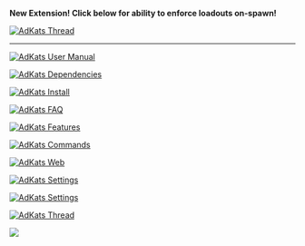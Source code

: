 <p> 
    <b>New Extension! Click below for ability to enforce loadouts on-spawn!</b> 
</p>
<p>
    <a href="https://myrcon.net/topic/451-on-spawn-loadout-enforcer-for-infantryvehicles-adkatslrt/" name=thread>
        <img src="https://raw.githubusercontent.com/AdKats/AdKats/master/images/AdKats_Docs_Loadout.jpg" alt="AdKats Thread">
    </a>
</p>
<HR>
<p> 
    <a href="https://github.com/AdKats/AdKats#manual" target="_blank" name=manual>
        <img src="https://raw.githubusercontent.com/AdKats/AdKats/master/images/AdKats_Docs_UserManual.jpg" alt="AdKats User Manual">
    </a>
</p>
<p>
    <a href="https://github.com/AdKats/AdKats#dependencies" target="_blank" name=dependencies>
        <img src="https://raw.githubusercontent.com/AdKats/AdKats/master/images/AdKats_Docs_Dependencies.jpg" alt="AdKats Dependencies">
    </a>
</p>
<p>
    <a href="https://github.com/AdKats/AdKats#install" target="_blank" name=install>
        <img src="https://raw.githubusercontent.com/AdKats/AdKats/master/images/AdKats_Docs_Install.jpg" alt="AdKats Install">
    </a>
</p>
<p>
    <a href="https://github.com/AdKats/AdKats#faq" target="_blank" name=faq>
        <img src="https://raw.githubusercontent.com/AdKats/AdKats/master/images/AdKats_Docs_FAQ.jpg" alt="AdKats FAQ">
    </a>
</p>
<p>
    <a href="https://github.com/AdKats/AdKats#features" target="_blank" name=features>
        <img src="https://raw.githubusercontent.com/AdKats/AdKats/master/images/AdKats_Docs_Features.jpg" alt="AdKats Features">
    </a>
</p>
<p>
    <a href="https://github.com/AdKats/AdKats#commands" target="_blank" name=commands>
        <img src="https://raw.githubusercontent.com/AdKats/AdKats/master/images/AdKats_Docs_Commands.jpg" alt="AdKats Commands">
    </a>
</p>
<p>
    <a href="https://github.com/AdKats/AdKats#webrequests" target="_blank" name=webrequests>
        <img src="https://raw.githubusercontent.com/AdKats/AdKats/master/images/AdKats_Docs_Web.jpg" alt="AdKats Web">
    </a>
</p>
<p>
    <a href="https://github.com/AdKats/AdKats#settings" target="_blank" name=settings>
        <img src="https://raw.githubusercontent.com/AdKats/AdKats/master/images/AdKats_Docs_Settings.jpg" alt="AdKats Settings">
    </a>
</p>
<p>
    <a href="https://github.com/AdKats/AdKats#servercommands" target="_blank" name=settings>
        <img src="https://raw.githubusercontent.com/AdKats/AdKats/master/images/AdKats_Docs_Server.jpg" alt="AdKats Settings">
    </a>
</p>
<p>
    <a href="https://myrcon.net/topic/459-advanced-in-game-admin-and-ban-enforcer-adkats/" target="_blank" name=thread>
        <img src="https://raw.githubusercontent.com/AdKats/AdKats/master/images/AdKats_Docs_Thread.jpg" alt="AdKats Thread">
    </a>
</p>
<p>
    <a href="https://www.paypal.com/cgi-bin/webscr?cmd=_donations&business=danielgradinjan%40gmail%2ecom&lc=US&item_name=AdKats%20-%20Advanced%20In-Game%20Admin%20for%20Procon%20Frostbite%20-%20Donation&currency_code=USD&bn=PP%2dDonationsBF%3abtn_donate_LG%2egif%3aNonHosted" target="_blank">
        <img src="https://raw.githubusercontent.com/AdKats/AdKats/master/images/AdKats_Docs_Donate.jpg">
    </a>
</p>

